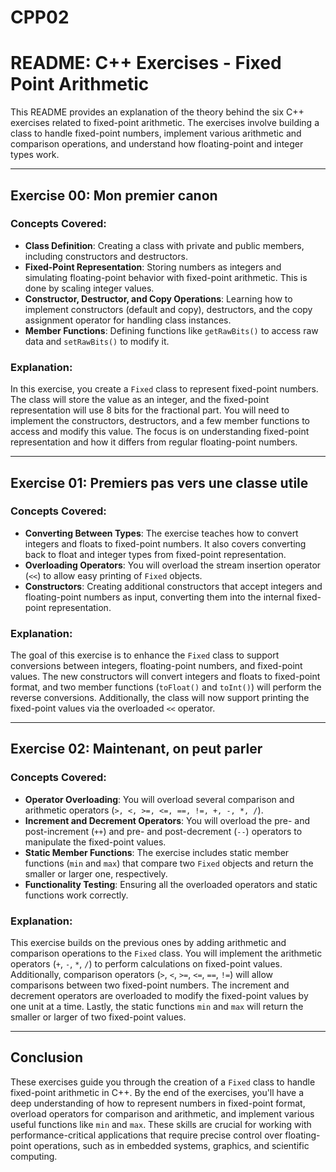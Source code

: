# CPP02
# README: C++ Exercises - Fixed Point Arithmetic

This README provides an explanation of the theory behind the six C++ exercises related to fixed-point arithmetic. The exercises involve building a class to handle fixed-point numbers, implement various arithmetic and comparison operations, and understand how floating-point and integer types work.

---

## **Exercise 00: Mon premier canon**

### **Concepts Covered**:
- **Class Definition**: Creating a class with private and public members, including constructors and destructors.
- **Fixed-Point Representation**: Storing numbers as integers and simulating floating-point behavior with fixed-point arithmetic. This is done by scaling integer values.
- **Constructor, Destructor, and Copy Operations**: Learning how to implement constructors (default and copy), destructors, and the copy assignment operator for handling class instances.
- **Member Functions**: Defining functions like `getRawBits()` to access raw data and `setRawBits()` to modify it.

### **Explanation**:
In this exercise, you create a `Fixed` class to represent fixed-point numbers. The class will store the value as an integer, and the fixed-point representation will use 8 bits for the fractional part. You will need to implement the constructors, destructors, and a few member functions to access and modify this value. The focus is on understanding fixed-point representation and how it differs from regular floating-point numbers.

---

## **Exercise 01: Premiers pas vers une classe utile**

### **Concepts Covered**:
- **Converting Between Types**: The exercise teaches how to convert integers and floats to fixed-point numbers. It also covers converting back to float and integer types from fixed-point representation.
- **Overloading Operators**: You will overload the stream insertion operator (`<<`) to allow easy printing of `Fixed` objects.
- **Constructors**: Creating additional constructors that accept integers and floating-point numbers as input, converting them into the internal fixed-point representation.

### **Explanation**:
The goal of this exercise is to enhance the `Fixed` class to support conversions between integers, floating-point numbers, and fixed-point values. The new constructors will convert integers and floats to fixed-point format, and two member functions (`toFloat()` and `toInt()`) will perform the reverse conversions. Additionally, the class will now support printing the fixed-point values via the overloaded `<<` operator.

---

## **Exercise 02: Maintenant, on peut parler**

### **Concepts Covered**:
- **Operator Overloading**: You will overload several comparison and arithmetic operators (`>, <, >=, <=, ==, !=, +, -, *, /`).
- **Increment and Decrement Operators**: You will overload the pre- and post-increment (`++`) and pre- and post-decrement (`--`) operators to manipulate the fixed-point values.
- **Static Member Functions**: The exercise includes static member functions (`min` and `max`) that compare two `Fixed` objects and return the smaller or larger one, respectively.
- **Functionality Testing**: Ensuring all the overloaded operators and static functions work correctly.

### **Explanation**:
This exercise builds on the previous ones by adding arithmetic and comparison operations to the `Fixed` class. You will implement the arithmetic operators (`+`, `-`, `*`, `/`) to perform calculations on fixed-point values. Additionally, comparison operators (`>`, `<`, `>=`, `<=`, `==`, `!=`) will allow comparisons between two fixed-point numbers. The increment and decrement operators are overloaded to modify the fixed-point values by one unit at a time. Lastly, the static functions `min` and `max` will return the smaller or larger of two fixed-point values.

---

## **Conclusion**

These exercises guide you through the creation of a `Fixed` class to handle fixed-point arithmetic in C++. By the end of the exercises, you'll have a deep understanding of how to represent numbers in fixed-point format, overload operators for comparison and arithmetic, and implement various useful functions like `min` and `max`. These skills are crucial for working with performance-critical applications that require precise control over floating-point operations, such as in embedded systems, graphics, and scientific computing.

